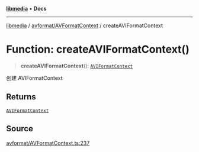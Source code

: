 [**libmedia**](../../../README.md) • **Docs**

***

[libmedia](../../../README.md) / [avformat/AVFormatContext](../README.md) / createAVIFormatContext

# Function: createAVIFormatContext()

> **createAVIFormatContext**(): [`AVIFormatContext`](../interfaces/AVIFormatContext.md)

创建 AVIFormatContext

## Returns

[`AVIFormatContext`](../interfaces/AVIFormatContext.md)

## Source

[avformat/AVFormatContext.ts:237](https://github.com/zhaohappy/libmedia/blob/a88305ff5d10e91621f2d71d24c72fc85681b8f7/src/avformat/AVFormatContext.ts#L237)
